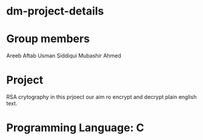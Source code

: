 # dm-project-details
# Group members
Areeb Aftab
Usman Siddiqui
Mubashir Ahmed
# Project
RSA  crytography in this prjoect our aim ro encrypt and decrypt plain english text.
# Programming Language: C
